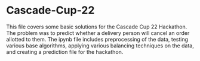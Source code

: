 # Cascade-Cup-22
This file covers some basic solutions for the Cascade Cup 22 Hackathon. The problem was to predict whether a delivery person will cancel an order allotted to them. The ipynb file includes preprocessing of the data, testing various base algorithms, applying various balancing techniques on the data, and creating a prediction file for the hackathon.
